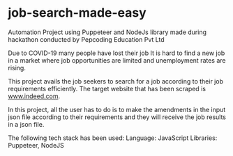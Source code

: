 # job-search-made-easy
 Automation Project using Puppeteer and NodeJs library made during hackathon conducted by Pepcoding Education Pvt Ltd
 
 Due to COVID-19 many people have lost their job It is hard to find a new job in a market where job opportunities are limited and unemployment rates are rising.

This project avails the job seekers to search for a job according to their job requirements efficiently. The target website that has been scraped is www.indeed.com.

In this project, all the user has to do is to make the amendments in the input json file according to their requirements and they will receive the job results in a json file.

The following tech stack has been used:
Language: JavaScript
Libraries: Puppeteer, NodeJS

